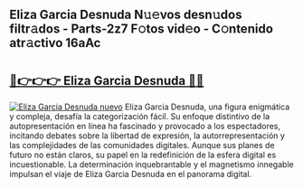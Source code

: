 ## Eliza Garcia Desnuda N𝚞𝚎vos desn𝚞dos filtr𝚊dos - Parts-2z7 F𝚘tos vid𝚎o - C𝚘ntenido atr𝚊ctivo 16aAc

# <h2><a href="http://mb7t6yi.tromn.icu/?c=Eliza+Garcia+Desnuda">🔗👉👉👉 Eliza Garcia Desnuda 🔗🔗</a></h2>

[![Eliza Garcia Desnuda nuevo](https://i.imgur.com/pEAQMta.gif)](http://mb7t6yi.tromn.icu/?c=Eliza+Garcia+Desnuda)
Eliza Garcia Desnuda, una figura enigmática y compleja, desafía la categorización fácil. Su enfoque distintivo de la autopresentación en línea ha fascinado y provocado a los espectadores, incitando debates sobre la libertad de expresión, la autorrepresentación y las complejidades de las comunidades digitales. Aunque sus planes de futuro no están claros, su papel en la redefinición de la esfera digital es incuestionable. La determinación inquebrantable y el magnetismo innegable impulsan el viaje de Eliza Garcia Desnuda en el panorama digital.
